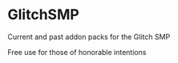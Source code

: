 # GlitchSMP
Current and past addon packs for the Glitch SMP 

Free use for those of honorable intentions
